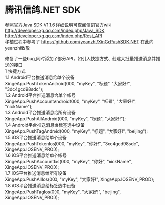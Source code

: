 # 腾讯信鸽.NET SDK
参照官方Java SDK V1.1.6
详细说明可查阅信鸽官方wiki </br>
http://developer.xg.qq.com/index.php/Java_SDK </br>
http://developer.xg.qq.com/index.php/Rest_API </br>
移植过程中参考了 https://github.com/yeanzhi/XinGePushSDK.NET 在此向yeanzhi致敬</br>

修复了一些bug,同时添加了部分API，如引入快捷方式、创建大批量推送消息并推送的接口</br>
1 快捷方式</br>
1.1 Android平台推送消息给单个设备</br>
XingeApp.PushTokenAndroid(000, "myKey", "标题", "大家好!", "3dc4gcd98sdc");</br>
1.2 Android平台推送消息给单个帐号</br>
XingeApp.PushAccountAndroid(000, "myKey", "标题", "大家好!", "nickName");</br>
1.3 Android平台推送消息给所有设备</br>
XingeApp.PushAllAndroid(000, "myKey", "标题", "大家好!");</br>
1.4 Android平台推送消息给标签选中设备</br>
XingeApp.PushTagAndroid(000, "myKey", "标题", "大家好!", "beijing");</br>
1.5 iOS平台推送消息给单个设备</br>
XingeApp.PushTokenIos(000, "myKey", "你好!", "3dc4gcd98sdc", XingeApp.IOSENV_PROD);</br>
1.6 iOS平台推送消息给单个帐号</br>
XingeApp.PushAccountIos(000, "myKey", "你好", "nickName", XingeApp.IOSENV_PROD);</br>
1.7 iOS平台推送消息给所有设备</br>
XingeApp.PushAllIos(000, "myKey", "大家好!", XingeApp.IOSENV_PROD);</br>
1.8 iOS平台推送消息给标签选中设备</br>
XingeApp.PushTagIos(000, "myKey", "大家好!", "beijing", XingeApp.IOSENV_PROD);</br>